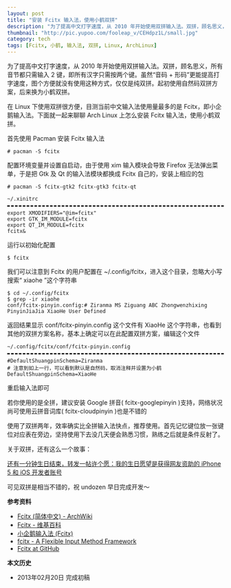 ```yaml
---
layout: post
title: "安装 Fcitx 输入法，使用小鹤双拼"
description: "为了提高中文打字速度，从 2010 年开始使用双拼输入法。双拼，顾名思义，所有音节都只需输入 2 键，即所有汉字只需按两个键。虽然“音码 + 形码”更能提高打字速度，图个方便就没有使用这种方式，仅仅是纯双拼。起初使用自然码双拼方案，后来换为小鹤双拼。"
thumbnail: "http://pic.yupoo.com/fooleap_v/CEHdpz1L/small.jpg" 
category: tech
tags: [Fcitx, 小鹤, 输入法, 双拼, Linux, ArchLinux]
---
```


为了提高中文打字速度，从 2010 年开始使用双拼输入法。双拼，顾名思义，所有音节都只需输入 2 键，即所有汉字只需按两个键。虽然“音码 + 形码”更能提高打字速度，图个方便就没有使用这种方式，仅仅是纯双拼。起初使用自然码双拼方案，后来换为小鹤双拼。

在 Linux 下使用双拼很方便，目测当前中文输入法使用量最多的是 Fcitx，即小企鹅输入法。下面就一起来聊聊 Arch Linux 上怎么安装 Fcitx 输入法，使用小鹤双拼。

首先使用 Pacman 安装 Fcitx 输入法

    # pacman -S fcitx

配置环境变量并设置自启动，由于使用 xim 输入模块会导致 Firefox 无法弹出菜单，于是把 Gtk 及 Qt 的输入法模块都换成 Fcitx 自己的，安装上相应的包

    # pacman -S fcitx-gtk2 fcitx-gtk3 fcitx-qt

<pre style="margin-bottom: 0; border-bottom:none; padding-bottom:8px;"><code>~/.xinitrc</code></pre>
<pre style="margin-top: 0; border-top-style:dashed; padding-top:8px;"><code>export XMODIFIERS="@im=fcitx"
export GTK_IM_MODULE=fcitx
export QT_IM_MODULE=fcitx
fcitx&</code></pre>

运行以初始化配置

    $ fcitx

我们可以注意到 Fcitx 的用户配置在 ~/.config/fcitx，进入这个目录，忽略大小写搜索“ xiaohe ”这个字符串

    $ cd ~/.config/fcitx
    $ grep -ir xiaohe
    conf/fcitx-pinyin.config:# Ziranma MS Ziguang ABC Zhongwenzhixing PinyinJiaJia XiaoHe User Defined

返回结果显示 conf/fcitx-pinyin.config 这个文件有 XiaoHe 这个字符串，也看到其他的双拼方案名称，基本上确定可以在此配置双拼方案，编辑这个文件

<pre style="margin-bottom: 0; border-bottom:none; padding-bottom:8px;"><code>~/.config/fcitx/conf/fcitx-pinyin.config</code></pre>
<pre style="margin-top: 0; border-top-style:dashed; padding-top:8px;"><code>#DefaultShuangpinSchema=Ziranma
# 注意到如上一行，可以看到默认是自然码，取消注释并设置为小鹤
DefaultShuangpinSchema=XiaoHe</code></pre>

重启输入法即可

若你使用的是全拼，建议安装 Google 拼音( fcitx-googlepinyin )支持，网络状况尚可使用云拼音词库( fcitx-cloudpinyin )也是不错的

使用了双拼两年，效率确实比全拼输入法快点，推荐使用。首先记忆键位放一张键位对应表在旁边，坚持使用下去没几天便会熟悉习惯，熟练之后就是条件反射了。

关于双拼，还有这么一个故事：

[还有一分钟生日结束，转发一帖许个愿：我的生日愿望是获得网友资助的 iPhone 5 和 iOS 开发者账号](http://www.v2ex.com/t/57484)

可见双拼是相当不错的，祝 undozen 早日完成开发～


**参考资料**

* [Fcitx (简体中文) - ArchWiki](https://wiki.archlinux.org/index.php/Fcitx_\(简体中文\))
* [Fcitx - 维基百科](http://zh.wikipedia.org/zh-cn/FCITX)
* [小企鹅输入法 (Fcitx)](http://fcitx-im.org/)
* [fcitx - A Flexible Input Method Framework](https://code.google.com/p/fcitx/)
* [Fcitx at GitHub](https://github.com/fcitx)

**本文历史**

* 2013年02月20日 完成初稿

